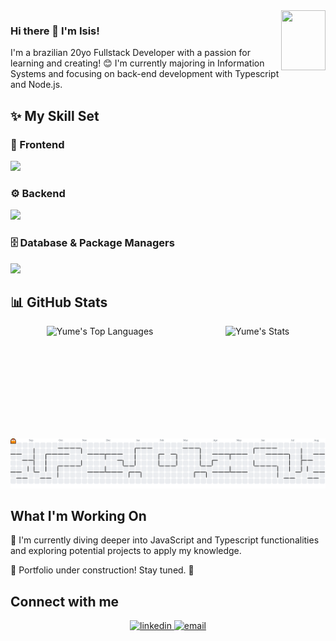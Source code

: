 <div align="right">
<img src="https://media4.giphy.com/media/v1.Y2lkPTc5MGI3NjExZWtpbzRqcjRrZnI3bmliMDV6bnEzeHZzZ3BqM2R2dmxtdm9raXN3diZlcD12MV9pbnRlcm5hbF9naWZfYnlfaWQmY3Q9cw/Izi8PFLuQOdz9X2jDs/giphy.webp" align="right" height="96" width="71" />
</div>  

<!-- <div align="center"> -->
### Hi there 👋 I'm Isis!
<!-- </div> -->

<!-- <div align="center">  -->
I'm a brazilian 20yo Fullstack Developer with a passion for learning and creating! 😊 
I'm currently majoring in Information Systems and focusing on back-end development with Typescript and Node.js.
<!-- </div> -->

## ✨ My Skill Set
### 📌 Frontend
<a href="https://skillicons.dev"> <img src="https://skillicons.dev/icons?i=html,css,bootstrap,js,ts,react,tailwind,figma"> </a>

### ⚙️ Backend
<a href="https://skillicons.dev"> <img src="https://skillicons.dev/icons?i=nestjs,nodejs,java,spring,py"> </a>

### 🗄️ Database & Package Managers
<a href="https://skillicons.dev"> <img src="https://skillicons.dev/icons?i=mysql,yarn,npm"> </a>

## 📊 GitHub Stats
<div style="display: flex; justify-content: space-around;" align="center">
  <img height="180em" src="https://github-readme-stats.vercel.app/api/top-langs/?username=iyumw&theme=omni&show_icons=true&hide_border=true&layout=compact" alt="Yume's Top Languages" />
  <img height="180em" src="https://github-readme-stats.vercel.app/api?username=iyumw&theme=omni&show_icons=true&hide_border=true&count_private=true" alt="Yume's Stats" />
</div>

<picture>
  <source media="(prefers-color-scheme: dark)" srcset="https://raw.githubusercontent.com/iyumw/iyumw/output/pacman-contribution-graph-dark.svg">
  <source media="(prefers-color-scheme: light)" srcset="https://raw.githubusercontent.com/iyumw/iyumw/output/pacman-contribution-graph.svg">
  <img alt="pacman contribution graph" src="https://raw.githubusercontent.com/iyumw/iyumw/output/pacman-contribution-graph.svg">
</picture>

## What I'm Working On
🌱 I'm currently diving deeper into JavaScript and Typescript functionalities and exploring potential projects to apply my knowledge.

🔧 Portfolio under construction! Stay tuned. 🚀  

## Connect with me
<div align="center">
<!--   <a href="https://iyumw.github.io/portfolio_gen/" target="_blank">
    <img src="https://img.shields.io/badge/portfolio-%23000000.svg?&style=for-the-badge&logo=react&logoColor=white" alt="portfolio" />
  </a> -->
  <a href="https://linkedin.com/in/isis-okamoto" target="_blank">
    <img src=https://img.shields.io/badge/linkedin-%231E77B5.svg?&style=for-the-badge&logo=linkedin&logoColor=white alt=linkedin style="margin-bottom: 5px;" />
  </a>  
  <a href="mailto:isis.yume2508@gmail.com" target="_blank">
    <img src="https://img.shields.io/badge/email-%23D14836.svg?&style=for-the-badge&logo=gmail&logoColor=white" alt="email" />
  </a>

</div>  

